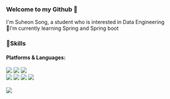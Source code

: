 <h3>Welcome to my Github 👋</h3>
I'm Suheon Song, a student who is interested in Data Engineering <br>
🌱I'm currently learning Spring and Spring boot

<h3>💪Skills</h3>
<h4>Platforms & Languages:</h4>
<div>
  <img src="https://img.shields.io/badge/Spring-6DB33F?style=flat-square&logo=Spring&logoColor=white"/>
  <img src="https://img.shields.io/badge/Spring Boot-6DB33F?style=flat-square&logo=Spring Boot&logoColor=white"/>
  <img src="https://img.shields.io/badge/React-61DAFB?style=flat-square&logo=React&logoColor=white"/>
</div>
<div>
  <img src="https://img.shields.io/badge/C++-00599C?style=flat-square&logo=C++&logoColor=white"&textColor=blue/>
  <img src="https://img.shields.io/badge/Python-3776AB?style=flat-square&logo=Python&logoColor=white"/>
  <img src="https://img.shields.io/badge/Java-007396?style=flat-square&logo=Java&logoColor=white"/>
  <img src="https://img.shields.io/badge/JavaScript-F7DF1E?style=flat-square&logo=JavaScript&logoColor=white"/>
</div>
<br>
<div>
  <img src="http://mazassumnida.wtf/api/v2/generate_badge?boj=songsuheon97">
</div>
